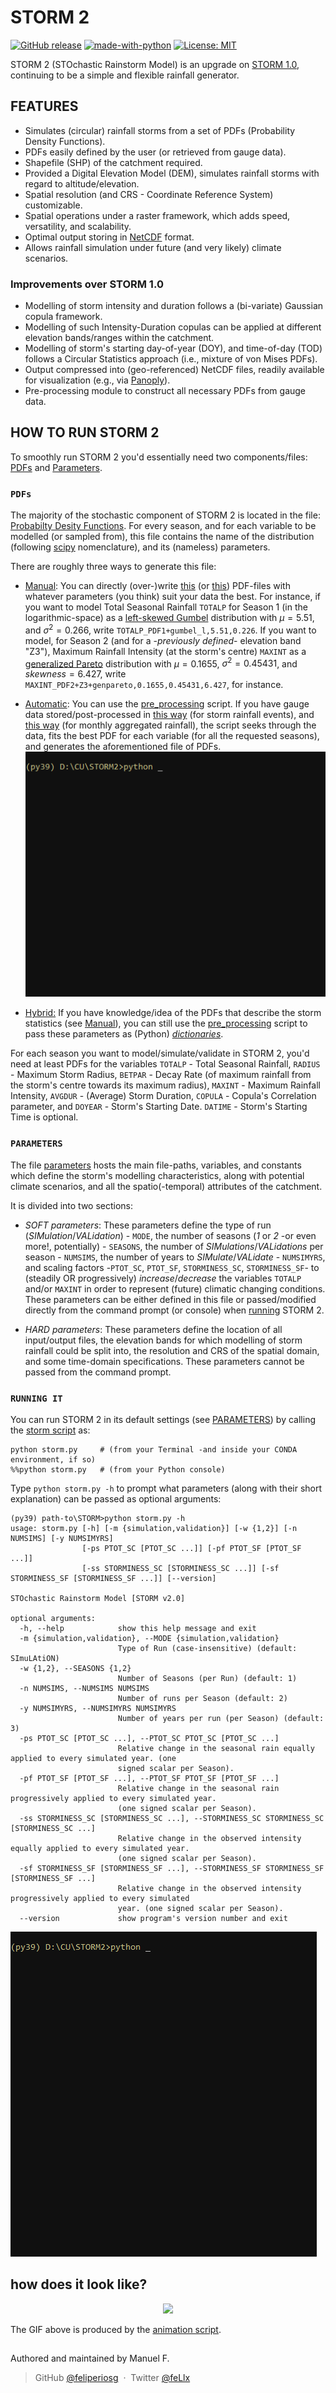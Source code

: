 # STORM 2

[![GitHub release](https://img.shields.io/github/release/feliperiosg/STORM2.svg)](https://github.com/feliperiosg/STORM2/releases)
[![made-with-python](https://img.shields.io/badge/Made%20with-Python-1f425f.svg)](https://www.python.org/)
[![License: MIT](https://img.shields.io/badge/License-MIT-yellow.svg)](https://mit-license.org/)

STORM 2 (STOchastic Rainstorm Model) is an upgrade on [STORM 1.0](https://github.com/blissville71/STORM), continuing to be a simple and flexible rainfall generator.

## FEATURES

- Simulates (circular) rainfall storms from a set of PDFs (Probability Density Functions).
- PDFs easily defined by the user (or retrieved from gauge data).
- Shapefile (SHP) of the catchment required.
- Provided a Digital Elevation Model (DEM), simulates rainfall storms with regard to altitude/elevation.
- Spatial resolution (and CRS - Coordinate Reference System) customizable.
- Spatial operations under a raster framework, which adds speed, versatility, and scalability.
- Optimal output storing in [NetCDF](https://www.unidata.ucar.edu/software/netcdf/) format.
- Allows rainfall simulation under future (and very likely) climate scenarios.

### Improvements over STORM 1.0

- Modelling of storm intensity and duration follows a (bi-variate) Gaussian copula framework.
- Modelling of such Intensity-Duration copulas can be applied at different elevation bands/ranges within the catchment.
- Modelling of storm's starting day-of-year (DOY), and time-of-day (TOD) follows a Circular Statistics approach (i.e., mixture of von Mises PDFs).
- Output compressed into (geo-referenced) NetCDF files, readily available for visualization (e.g., via [Panoply](https://www.giss.nasa.gov/tools/panoply/)).
- Pre-processing module to construct all necessary PDFs from gauge data.


## HOW TO RUN STORM 2

To smoothly run STORM 2 you'd essentially need two components/files: [PDFs](#pdf) and [Parameters](#par).

### <a name="pdf"></a>```PDFs```

The majority of the stochastic component of STORM 2 is located in the file: [Probabilty Desity Functions](./model_input/ProbabilityDensityFunctions_ONE--ANALOG.csv).
For every season, and for each variable to be modelled (or sampled from), this file contains the name of the distribution (following [scipy](https://docs.scipy.org/doc/scipy/reference/stats.html) nomenclature), and its (nameless) parameters.

There are roughly three ways to generate this file:

- <ins><a name="man"></a>Manual</ins>: You can directly (over-)write [this](./model_input/ProbabilityDensityFunctions_ONE--ANALOG.csv) (or [this](./model_input/ProbabilityDensityFunctions_TWO--ANALOG-py.csv)) PDF-files with whatever parameters (you think) suit your data the best.
For instance, if you want to model Total Seasonal Rainfall ```TOTALP``` for Season 1 (in the logarithmic-space) as a [left-skewed Gumbel](https://docs.scipy.org/doc/scipy/reference/generated/scipy.stats.gumbel_l.html#scipy.stats.gumbel_l) distribution with $\mu = 5.51$, and $\sigma^2 = 0.266$, write ```TOTALP_PDF1+gumbel_l,5.51,0.226```. If you want to model, for Season 2 (and for a -*previously defined*- elevation band "Z3"), Maximum Rainfall Intensity (at the storm's centre) ```MAXINT``` as a [generalized Pareto](https://docs.scipy.org/doc/scipy/reference/generated/scipy.stats.genpareto.html#scipy.stats.genpareto) distribution with $\mu = 0.1655$, $\sigma^2 = 0.45431$, and $skewness = 6.427$, write ```MAXINT_PDF2+Z3+genpareto,0.1655,0.45431,6.427```, for instance.

- <ins>Automatic</ins>: You can use the [pre_processing](./pre_processing.py) script. If you have gauge data stored/post-processed in [this way](./model_input/data_WG/gage_data--1953Aug18-1999Dec29_eventh--ANALOG.csv) (for storm rainfall events), and [this way](./model_input/data_WG/gage_data--1953Aug-1999Dec_aggregateh--ANALOG.csv) (for monthly aggregated rainfall), the script seeks through the data, fits the best PDF for each variable (for all the requested seasons), and generates the aforementioned file of PDFs.</br>
![pre_processing](./xtras/pre_processsing.gif)

- <ins>Hybrid:</ins> If you have knowledge/idea of the PDFs that describe the storm statistics (see [<ins>Manual</ins>](#man)), you can still use the [pre_processing](./pre_processing.py) script to pass these parameters as (Python) [*dictionaries*](https://docs.python.org/3/tutorial/datastructures.html#dictionaries).

For each season you want to model/simulate/validate in STORM 2, you'd need at least PDFs for the variables ```TOTALP``` - Total Seasonal Rainfall, ```RADIUS``` - Maximum Storm Radius, ```BETPAR``` - Decay Rate (of maximum rainfall from the storm's centre towards its maximum radius), ```MAXINT``` - Maximum Rainfall Intensity, ```AVGDUR``` - (Average) Storm Duration, ```COPULA``` - Copula's Correlation parameter, and ```DOYEAR``` - Storm's Starting Date. ```DATIME``` - Storm's Starting Time is optional.

### <a name="par"></a>```PARAMETERS```

The file [parameters](./parameters.py) hosts the main file-paths, variables, and constants which define the storm's modelling characteristics, along with potential climate scenarios, and all the spatio(-temporal) attributes of the catchment.

It is divided into two sections:

- *SOFT parameters*: These parameters define the type of run (*SIMulation*/*VALidation*) - ```MODE```, the number of seasons (*1* or *2* -or even more!, potentially) - ```SEASONS```, the number of *SIMulations*/*VALidations* per season - ```NUMSIMS```, the number of years to *SIMulate*/*VALidate* - ```NUMSIMYRS```, and scaling factors -```PTOT_SC```, ```PTOT_SF```, ```STORMINESS_SC```, ```STORMINESS_SF```- to (steadily OR progressively) *increase*/*decrease* the variables ```TOTALP``` and/or ```MAXINT``` in order to represent (future) climatic changing conditions.
These parameters can be either defined in this file or passed/modified directly from the command prompt (or console) when [<ins>running</ins>](#run) STORM 2.

- *HARD parameters*: These parameters define the location of all input/output files, the elevation bands for which modelling of storm rainfall could be split into, the resolution and CRS of the spatial domain, and some time-domain specifications.
These parameters cannot be passed from the command prompt.


### <a name="run"></a>```RUNNING IT```

You can run STORM 2 in its default settings (see [<ins>PARAMETERS</ins>](#par)) by calling the [storm script](./storm.py) as:
```
python storm.py     # (from your Terminal -and inside your CONDA environment, if so)
%%python storm.py   # (from your Python console)
```
Type ```python storm.py -h``` to prompt what parameters (along with their short explanation) can be passed as optional arguments:

```
(py39) path-to\STORM>python storm.py -h
usage: storm.py [-h] [-m {simulation,validation}] [-w {1,2}] [-n NUMSIMS] [-y NUMSIMYRS]
                [-ps PTOT_SC [PTOT_SC ...]] [-pf PTOT_SF [PTOT_SF ...]]
                [-ss STORMINESS_SC [STORMINESS_SC ...]] [-sf STORMINESS_SF [STORMINESS_SF ...]] [--version]

STOchastic Rainstorm Model [STORM v2.0]

optional arguments:
  -h, --help            show this help message and exit
  -m {simulation,validation}, --MODE {simulation,validation}
                        Type of Run (case-insensitive) (default: SImuLAtiON)
  -w {1,2}, --SEASONS {1,2}
                        Number of Seasons (per Run) (default: 1)
  -n NUMSIMS, --NUMSIMS NUMSIMS
                        Number of runs per Season (default: 2)
  -y NUMSIMYRS, --NUMSIMYRS NUMSIMYRS
                        Number of years per run (per Season) (default: 3)
  -ps PTOT_SC [PTOT_SC ...], --PTOT_SC PTOT_SC [PTOT_SC ...]
                        Relative change in the seasonal rain equally applied to every simulated year. (one
                        signed scalar per Season).
  -pf PTOT_SF [PTOT_SF ...], --PTOT_SF PTOT_SF [PTOT_SF ...]
                        Relative change in the seasonal rain progressively applied to every simulated year.
                        (one signed scalar per Season).
  -ss STORMINESS_SC [STORMINESS_SC ...], --STORMINESS_SC STORMINESS_SC [STORMINESS_SC ...]
                        Relative change in the observed intensity equally applied to every simulated year.
                        (one signed scalar per Season).
  -sf STORMINESS_SF [STORMINESS_SF ...], --STORMINESS_SF STORMINESS_SF [STORMINESS_SF ...]
                        Relative change in the observed intensity progressively applied to every simulated
                        year. (one signed scalar per Season).
  --version             show program's version number and exit
```

![storm_run](./xtras/storm.gif)

## how does it look like?
<p align="center">
    <img src=./xtras/SIM_230313T1747_S1_ptotC_stormsC--simulation_02--2000.gif />
</p>

The GIF above is produced by the [animation script](./xtras/animation.py).

##

Authored and maintained by Manuel F.
> GitHub [@feliperiosg](https://github.com/feliperiosg) &nbsp;&middot;&nbsp;
> Twitter [@feLlx](https://mobile.twitter.com/fel_lx)